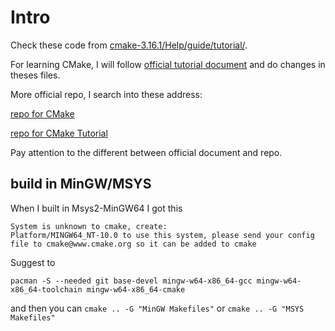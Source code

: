 # Intro

Check these code from [cmake-3.16.1/Help/guide/tutorial/](https://cmake.org/download/).

For learning CMake, I will follow [official tutorial document](https://cmake.org/cmake/help/latest/guide/tutorial/index.html) and do changes in theses files.

More official repo, I search into these address:

[repo for CMake](https://gitlab.kitware.com/cmake/cmake/tree/master)

[repo for CMake Tutorial](https://gitlab.kitware.com/cmake/cmake/tree/master/Help/guide/tutorial)

Pay attention to the different between official document and repo.

## build in MinGW/MSYS

When I built in Msys2-MinGW64 I got this

```
System is unknown to cmake, create:
Platform/MINGW64_NT-10.0 to use this system, please send your config file to cmake@www.cmake.org so it can be added to cmake
```

Suggest to

```
pacman -S --needed git base-devel mingw-w64-x86_64-gcc mingw-w64-x86_64-toolchain mingw-w64-x86_64-cmake
```

and then you can `cmake .. -G "MinGW Makefiles"` or `cmake .. -G "MSYS Makefiles"`
